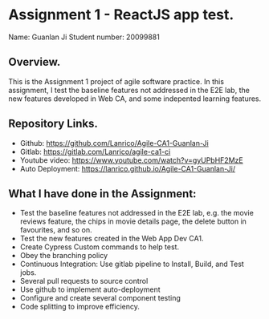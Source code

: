 # Assignment 1 - ReactJS app test.

Name: Guanlan Ji
Student number: 20099881

## Overview.

This is the Assignment 1 project of agile software practice. In this assignment, I test the baseline features not addressed in the E2E lab, the new features developed in Web CA, and some indepented learning features.

## Repository Links.

+ Github: https://github.com/Lanrico/Agile-CA1-Guanlan-Ji
+ Gitlab: https://gitlab.com/Lanrico/agile-ca1-ci
+ Youtube video: https://www.youtube.com/watch?v=gyUPbHF2MzE
+ Auto Deployment: https://lanrico.github.io/Agile-CA1-Guanlan-Ji/

## What I have done in the Assignment:

+ Test the baseline features not addressed in the E2E lab, e.g. the movie reviews feature, the chips in movie details page, the delete button in favourites, and so on.
+ Test the new features created in the Web App Dev CA1.
+ Create Cypress Custom commands to help test.
+ Obey the branching policy
+ Continuous Integration: Use gitlab pipeline to Install, Build, and Test jobs.
+ Several pull requests to source control
+ Use github to implement auto-deployment
+ Configure and create several component testing
+ Code splitting to improve efficiency.